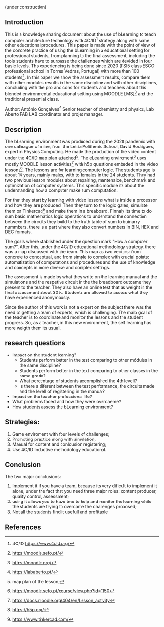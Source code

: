 (under construction)

## Introduction
This is a knowledge sharing document about the use of bLearning to teach computer architecture technology with 4C/ID[^1] strategy along with some other educational procedures. This paper is made with the point of view of the concrete practice of using the bLearning in a educational setting for professional students, from planning to the final assessment, including the tools students have to surpasse the challenges which are devided in four basic levels. Ths experiencing is being done since 2020 (PSI5 class ESCO professional school in Torres Vedras, Portugal) with more than 100 students[^2]. In this paper we show the assessment results, compare them with other modules results in the same discipline and with other disciplines, concluding with the pro and cons for students and teachers about this blended environmental educational setting using MOODLE LMS][^3] and the traditional presential class.

Author: António Gonçalves[^4] 
Senior teacher of chemistry and physics, Lab Aberto FAB LAB coordinator and projet manager. 

## Description
The bLearning environment was produced during the 2020 pandemic with one calleague of mine, from the Leiria Polithenic School, David Rodrigues, expert in Physics Computing. He made the production of the video content under the 4C/ID map plan attached[^5]. The eLearning enviroment[^7] uses mostly MOODLE lesson activities[^6]  with h5p questions embeded in the video lessons[^8]. The lessons are for learning computer logic. The students age is about 14 years, mainly males, with to females in the 24 students. They had two previous lesson modules about repairing, mantenaice, benchmark and optimization of computer systems. This specific module its about the understanding how a computer make sum computation. 

For that they start by learning with video lessons what is inside a processor and how they are produced. Then they turn to the logic gates, simulate them on Tinkercad[^9] and make them in a breaboard. Finnaly its time to do sum basic mathematics logic operations to understand the connection between the circuits they build to the truth table of sum to buinarry nummbers. there is a part where they also convert numbers in BIN, HEX and DEC formats.

The goals where stablished under the question mark "How a computer sum?". After this, under the 4C/ID educational methodology strategy, there was a map discussed with the team. This map as two vectors: from concrete to conceptual, and from simple to complex with crucial points: automatization of computations and procedures and the use of knowledge and concepts in more diverse and complex settings.

The assessment is made by what they write on the learning manual and the simulations and the respetive circuit in the the breadboard outcame they present to the teacher. They also have an online test that as weight in the final assessment about 30%. Students are allowed to assess what they have experienced anonymously.

Since the author of this work is not a expert on the subject there was the need of getting a team of experts, which is challenging. The maib goal of the teacher is to coordinate and monitor the lessons and the student progress. So, as a teacher, in this new environment, the self learning has more weigth them its usual.

## research questions

- Impact on the student learning?
  - Students perform better in the test comparing to other módules in the same discipline?
  - Students perform better in the text comparing to other classes in the same grade?
  - What percentage of students accomplished the 4th levell?
  - Is there a diferent between the test performance, the circuits made and the levell of registering in the manual?
- Impact on the teacher professional life?
- What problems faced and how they were overcaeme?
- How students assess the bLearning environment?

## Strategies:
1. Game enviroment with four levels of challenges;
2. Promoting practice along with simulation;
3. Manual for content and conlcusion registering;
4. Use 4C/ID Inductive methodology educational.

## Conclusion
The two major conclusions:
1. Implement it if you have a team, because its very dificult to implement it alone, under the fact that you need three major roles:
   content producer, quality control, assessment;
2. using it allows you to have tme to help and monitor the learning while the students are trying to overcame the challenges proposed;
3. Not all the students find it usefull and profitable

## References
[^1]:4C/ID https://www.4cid.org/
[^2]:https://moodle.sefo.pt/
[^3]:https://moodle.org/
[^4]:https://lababerto.pt/
[^5]:map plan of the lesson; 
[^6]:https://docs.moodle.org/404/en/Lesson_activity
[^7]:https://moodle.sefo.pt/course/view.php?id=1150
[^8]:https://h5p.org/
[^9]:https://www.tinkercad.com/

